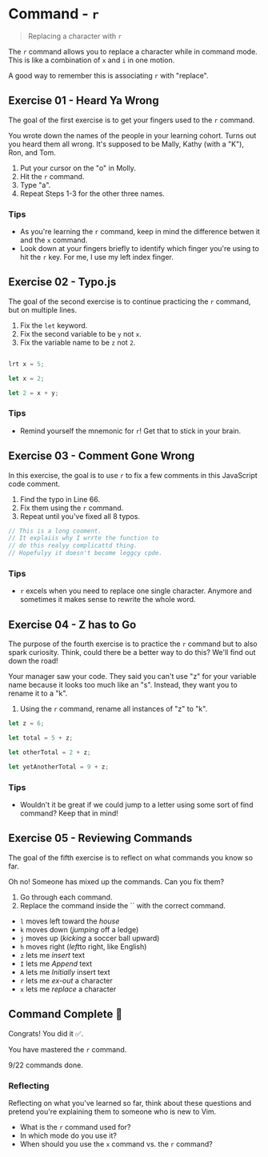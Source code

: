 # Command - `r`

> Replacing a character with `r`

The `r` command allows you to replace a character while in command mode. This is like a combination of `x` and `i` in one motion.

A good way to remember this is associating `r` with "replace".

## Exercise 01  - Heard Ya Wrong

The goal of the first exercise is to get your fingers used to the `r` command.

You wrote down the names of the people in your learning cohort. Turns out you heard them all wrong. It's supposed to be Mally, Kathy (with a "K"), Ron, and Tom.

1. Put your cursor on the "o" in Molly.
2. Hit the `r` command.
3. Type "a".
4. Repeat Steps 1-3 for the other three names.

<!-- Text for exercise starts

Molly, Cathy, Don, Mom.

Text for exercise ends -->

### Tips

- As you're learning the `r` command, keep in mind the difference betwen it and the `x` command.
- Look down at your fingers briefly to identify which finger you're using to hit the `r` key. For me, I use my left index finger.

## Exercise 02 - Typo.js

The goal of the second exercise is to continue practicing the `r` command, but on multiple lines.

1. Fix the `let` keyword.
2. Fix the second variable to be `y` not `x`.
3. Fix the variable name to be `z` not `2`.

<!-- Text for exercise starts -->

```javascript

lrt x = 5;

let x = 2;

let 2 = x + y;
```

<!-- Text for exercise ends -->

### Tips

- Remind yourself the mnemonic for `r`! Get that to stick in your brain.

## Exercise 03  - Comment Gone Wrong

In this exercise, the goal is to use `r` to fix a few comments in this JavaScript code comment.

1. Find the typo in Line 66.
2. Fix them using the `r` command.
3. Repeat until you've fixed all 8 typos.

<!-- Text for exercise starts -->

```javascript
// This is a long cooment.
// It explaiis why I wrrte the function to
// do this realyy complicattd thing.
// Hopefulyy it doesn't become leggcy cpde.
```

<!-- Text for exercise ends -->

### Tips

- `r` excels when you need to replace one single character. Anymore and sometimes it makes sense to rewrite the whole word.

## Exercise 04 - Z has to Go

The purpose of the fourth exercise is to practice the `r` command but to also spark curiosity. Think, could there be a better way to do this? We'll find out down the road!

Your manager saw your code. They said you can't use "z" for your variable name because it looks too much like an "s". Instead, they want you to rename it to a "k".

1. Using the `r` command, rename all instances of "z" to "k".

<!-- Text for exercise starts -->

```javascript
let z = 6;

let total = 5 + z;

let otherTotal = 2 + z;

let yetAnotherTotal = 9 + z;
```

<!-- Text for exercise ends -->

### Tips

- Wouldn't it be great if we could jump to a letter using some sort of find command? Keep that in mind!

## Exercise 05 - Reviewing Commands

The goal of the fifth exercise is to reflect on what commands you know so far.

Oh no! Someone has mixed up the commands. Can you fix them?

1. Go through each command.
2. Replace the command inside the `` with the correct command.

<!-- Text for exercise starts -->

- `l` moves left toward the *house*
- `k` moves down (*jumping* off a ledge)
- `j` moves up (*kicking* a soccer ball upward)
- `h` moves right (*left*to right, like English)
- `z` lets me *insert* text
- `I` lets me *Append* text
- `A` lets me *Initially* insert text
- `r` lets me *ex-out* a character
- `x` lets me *replace* a character

<!-- Text for exercise ends -->

## Command Complete 🎉

Congrats! You did it ✅.

You have mastered the `r` command.

9/22 commands done.

### Reflecting

Reflecting on what you've learned so far, think about these questions and pretend you're explaining them to someone who is new to Vim.

- What is the `r` command used for?
- In which mode do you use it?
- When should you use the `x` command vs. the `r` command?